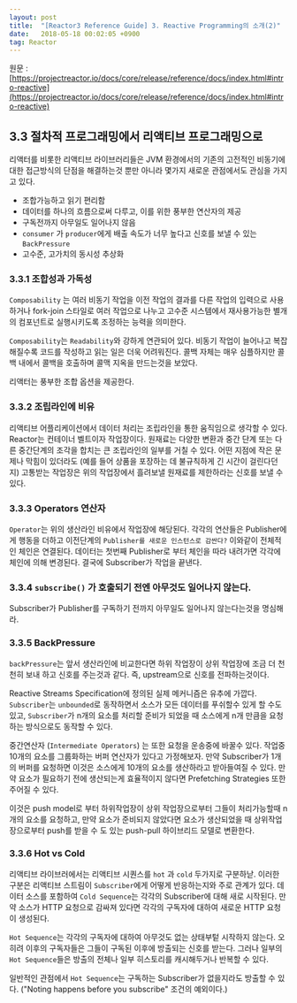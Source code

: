 ```yaml
---
layout: post
title:  "[Reactor3 Reference Guide] 3. Reactive Programming의 소개(2)"
date:   2018-05-18 00:02:05 +0900
tag: Reactor
---
```


원문 : [https://projectreactor.io/docs/core/release/reference/docs/index.html#intro-reactive](https://projectreactor.io/docs/core/release/reference/docs/index.html#intro-reactive)

## 3.3 절차적 프로그래밍에서 리액티브 프로그래밍으로

리액터를 비롯한 리액티브 라이브러리들은 JVM 환경에서의 기존의 고전적인 비동기에 대한 접근방식의 단점을 해결하는것 뿐만 아니라 몇가지 새로운 관점에서도 관심을 가지고 있다.
* 조합가능하고 읽기 편리함
* 데이터를 하나의 흐름으로써 다루고, 이를 위한 풍부한 연산자의 제공
* 구독전까지 아무일도 일어나지 않음
* `consumer` 가 `producer`에게 배출 속도가 너무 높다고 신호를 보낼 수 있는 `BackPressure`
* 고수준, 고가치의 동시성 추상화

### 3.3.1 조합성과 가독성

`Composability` 는 여러 비동기 작업을 이전 작업의 결과를 다른 작업의 입력으로 사용하거나 fork-join 스타일로 여러 작업으로 나누고 고수준 시스템에서 재사용가능한 별개의 컴포넌트로 실행시키도록 조정하는 능력을 의미한다.

`Composability`는 `Readability`와 강하게  연관되어 있다. 비동기 작업이 늘어나고 복잡해질수록 코드를 작성하고 읽는 일은 더욱 어려워진다. 콜백 자체는 매우 심플하지만 콜백 내에서 콜백을 호출하며 콜맥 지옥을 만드는것을 보았다.

리액터는 풍부한 조합 옵션을 제공한다.

### 3.3.2 조립라인에 비유

리액티브 어플리케이션에서 데이터 처리는 조립라인을 통한 움직임으로 생각할 수 있다. Reactor는 컨테이너 벨트이자 작업장이다. 원재료는 다양한 변환과 중간 단계 또는 다른 중간단계의 조각을 합치는 큰 조립라인의 일부를 거칠 수 있다. 어떤 지점에 작은 문제나 막힘이 있더라도 (예를 들어 상품을 포장하는 데 불규칙하게 긴 시간이 걸린다던지) 고통받는 작업장은 위의 작업장에서 흘려보낼 원재료를 제한하라는 신호를 보낼 수 있다.

### 3.3.3 Operators 연산자

`Operator`는 위의 생산라인 비유에서 작업장에 해당된다. 각각의 연산들은 Publisher에게 행동을 더하고 이전단계의 `Publisher를 새로운 인스턴스로 감싼다?`
이와같이 전체적인 체인은 연결된다. 데이터는 첫번째 Publisher로 부터 체인을 따라 내려가면 각각에 체인에 의해 변경된다. 결국에 Subscriber가 작업을 끝낸다.

### 3.3.4 `subscribe()` 가 호출되기 전엔 아무것도 일어나지 않는다.

Subscriber가 Publisher를 구독하기 전까지 아무일도 일어나지 않는다는것을 명심해라.

### 3.3.5 BackPressure

`backPressure`는 앞서 생산라인에 비교한다면 하위 작업장이 상위 작업장에 조금 더 천천히 보내 하고 신호를 주는것과 같다. 즉, upstream으로 신호를 전파하는것이다.

Reactive Streams Specification에 정의된 실제 메커니즘은 유추에 가깝다.
`Subscriber`는 `unbounded`로 동작하면서 소스가 모든 데이터를 푸쉬할수 있게 할 수도 있고, `Subscriber`가 n개의 요소를 처리할 준비가 되었을 때 소스에게 n개 만큼을 요청하는 방식으로도 동작할 수 있다.

중간연산자 (`Intermediate Operators`) 는 또한 요청을 운송중에 바꿀수 있다. 작업중 10개의 요소를 그룹화하는 버퍼 연산자가 있다고 가정해보자. 만약 Subscriber가 1개의 버퍼를 요청하면 이것은 소스에게 10개의 요소를 생산하라고 받아들여질 수 있다. 만약 요소가 필요하기 전에 생산되는게 효율적이지 않다면 Prefetching Strategies 또한 주어질 수 있다.

이것은 push model로 부터 하위작업장이 상위 작업장으로부터 그들이 처리가능할때 n개의 요소를 요청하고, 만약 요소가 준비되지 않았다면 요소가 생산되었을 때 상위작업장으로부터 push를 받을 수 도 있는 push-pull 하이브리드 모델로 변환한다.

### 3.3.6 Hot vs Cold

리액티브 라이브러에서는 리액티브 시퀀스를 `hot` 과 `cold` 두가지로 구분하낟. 이러한 구분은 리액티브 스트림이 `Subscriber`에게 어떻게 반응하는지와 주로 관계가 있다.
데이터 소스를 포함하여 `Cold Sequence`는 각각의 Subscriber에 대해 새로 시작된다. 만약 소스가 HTTP 요청으로 감싸져 있다면 각각의 구독자에 대하여 새로운 HTTP 요청이 생성된다.

`Hot Sequence`는 각각의 구독자에 대하여 아무것도 없는 상태부텉 시작하지 않는다. 오히려 이후의 구독자들은 그들이 구독된 이후에 방출되는 신호를 받는다. 그러나 일부의 `Hot Sequence`들은 방출의 전체나 일부 히스토리를 캐시해두거나 반복할 수 있다.

일반적인 관점에서 `Hot Sequence`는 구독하는 Subscriber가 없을지라도 방출할 수 있다. ("Noting happens before you subscribe" 조건의 예외이다.)
